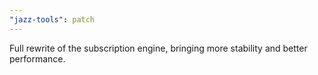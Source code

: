 ```yaml
---
"jazz-tools": patch
---
```


Full rewrite of the subscription engine, bringing more stability and better performance.
